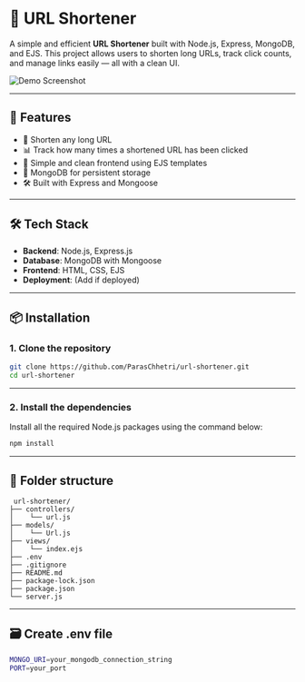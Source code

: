 # 🔗 URL Shortener

A simple and efficient **URL Shortener** built with Node.js, Express, MongoDB, and EJS. This project allows users to shorten long URLs, track click counts, and manage links easily — all with a clean UI.

![Demo Screenshot](https://user-images.githubusercontent.com/your-demo-image.png) <!-- Add a real screenshot if desired -->

---

## 🚀 Features

- 🔐 Shorten any long URL
- 📊 Track how many times a shortened URL has been clicked
- 🧠 Simple and clean frontend using EJS templates
- 💾 MongoDB for persistent storage
- 🛠 Built with Express and Mongoose

---

## 🛠 Tech Stack

- **Backend**: Node.js, Express.js
- **Database**: MongoDB with Mongoose
- **Frontend**: HTML, CSS, EJS
- **Deployment**: (Add if deployed)

---

## 📦 Installation

### 1. Clone the repository

```bash
git clone https://github.com/ParasChhetri/url-shortener.git
cd url-shortener
```
---

### 2. Install the dependencies

Install all the required Node.js packages using the command below:

```bash
npm install
```

---

## 📂 Folder structure
```
 url-shortener/
├── controllers/
│    └── url.js
├── models/
│    └── Url.js
├── views/
│    └── index.ejs
├── .env
├── .gitignore
├── README.md
├── package-lock.json
├── package.json
└── server.js 
```

---

## 🗃️ Create .env file
```bash
MONGO_URI=your_mongodb_connection_string
PORT=your_port

```





